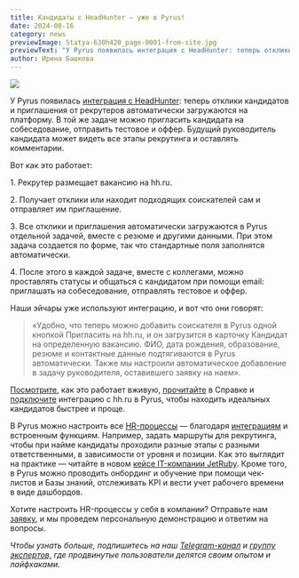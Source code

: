 ```yaml
---
title: Кандидаты с HeadHunter — уже в Pyrus!
date: 2024-08-16
category: news
previewImage: Statya-630h420_page-0001-from-site.jpg
previewText: "У Pyrus появилась интеграция с HeadHunter: теперь отклики кандидатов и приглашения от рекрутеров автоматически загружаются на платформу. В той же задаче можно пригласить кандидата на собеседование, отправить тестовое и оффер. Будущий руководитель кандидата может видеть все этапы рекрутинга и оставлять комментарии."
author: Ирина Башкова
---
```

![](Statya-1200h630-1_page-0001.webp)

У Pyrus появилась [интеграция с HeadHunter](https://pyrus.com/ru/extensions/head-hunter): теперь отклики кандидатов и приглашения от рекрутеров автоматически загружаются на платформу. В той же задаче можно пригласить кандидата на собеседование, отправить тестовое и оффер. Будущий руководитель кандидата может видеть все этапы рекрутинга и оставлять комментарии.

Вот как это работает: 

1️. Рекрутер размещает вакансию на hh.ru. 

2️. Получает отклики или находит подходящих соискателей сам и отправляет им приглашение. 

3️. Все отклики и приглашения автоматически загружаются в Pyrus отдельной задачей, вместе с резюме и другими данными. При этом задача создается по форме, так что стандартные поля заполнятся автоматически.

4️. После этого в каждой задаче, вместе с коллегами, можно проставлять статусы и общаться с кандидатом при помощи email: приглашать на собеседование, отправлять тестовое и оффер. 

Наши эйчары уже используют интеграцию, и вот что они говорят: 

> «Удобно, что теперь можно добавить соискателя в Pyrus одной кнопкой Пригласить на hh.ru, и он загрузится в карточку Кандидат на определенную вакансию. ФИО, дата рождения, образование, резюме и контактные данные подтягиваются в Pyrus автоматически. Также мы настроили автоматическое добавление в задачу руководителя, оставившего заявку на наем».

[Посмотрите](https://www.youtube.com/watch?v=OQF7AurmzhY), как это работает вживую, [прочитайте](https://pyrus.com/ru/help/integrations/hh) в Справке и [подключите](https://pyrus.com/ru/extensions/head-hunter) интеграцию с hh.ru в Pyrus, чтобы находить идеальных кандидатов быстрее и проще. 

В Pyrus можно настроить все [HR-процессы](https://pyrus.com/ru/hr) — благодаря [интеграциям](https://pyrus.com/ru/extensions#hr) и встроенным функциям. Например, задать маршруты для рекрутинга, чтобы при найме кандидаты проходили разные этапы с разными ответственными, в зависимости от уровня и позиции. Как это выглядит на практике — читайте в новом [кейсе IT-компании JetRuby](https://pyrus.com/ru/blog/kak-jetruby-otbiraet-i-nanimaet-it-ekspertov-pri-pomoshhi-pyrus). Кроме того, в Pyrus можно проводить онбординг и обучение при помощи чек-листов и Базы знаний, отслеживать KPI и вести учет рабочего времени в виде дашбордов. 

Хотите настроить HR-процессы у себя в компании? Отправьте нам [заявку](https://pyrus.com/ru/hr-recruitment), и мы проведем персональную демонстрацию и ответим на вопросы. 

_Чтобы узнать больше, подпишитесь на наш_ [_Telegram-канал_](https://t.me/pyruscom) _и_ [_группу экспертов,_](https://t.me/pyrusexpert) _где продвинутые пользователи делятся своим опытом и лайфхаками._